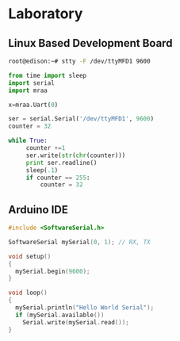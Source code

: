 # Laboratory

## Linux Based Development Board

```sh
root@edison:~# stty -F /dev/ttyMFD1 9600
```

```python
from time import sleep
import serial
import mraa

x=mraa.Uart(0)

ser = serial.Serial('/dev/ttyMFD1', 9600)
counter = 32

while True:
     counter +=1
     ser.write(str(chr(counter)))
     print ser.readline()
     sleep(.1)
     if counter == 255:
         counter = 32
```

## Arduino IDE

```c
#include <SoftwareSerial.h>

SoftwareSerial mySerial(0, 1); // RX, TX

void setup()
{
  mySerial.begin(9600);
}

void loop()
{
  mySerial.println("Hello World Serial");
  if (mySerial.available())
    Serial.write(mySerial.read());
}
```